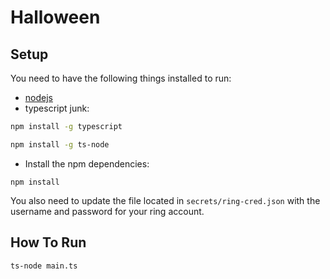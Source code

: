 # Halloween

## Setup
You need to have the following things installed to run:
* [nodejs](https://nodejs.org/en/)
* typescript junk:
```bash
npm install -g typescript

npm install -g ts-node
```
* Install the npm dependencies:
```
npm install
```

You also need to update the file located in ```secrets/ring-cred.json``` with the username and password for your ring account.

## How To Run
```
ts-node main.ts
```